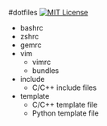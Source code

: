 #dotfiles
[![MIT License](http://img.shields.io/badge/license-MIT-blue.svg?style=flat)](LICENSE)

- bashrc
- zshrc
- gemrc
- vim
  * vimrc
  * bundles
- include
  * C/C++ include files
- template
  * C/C++ template file
  * Python template file
